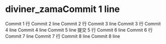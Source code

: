 # diviner_zamaCommit 1 line
Commit 1 行
Commit 2 line
Commit 2 行
Commit 3 line
Commit 3 行
Commit 4 line
Commit 4 line
Commit 5 line
提交 5 行
Commit 6 line
Commit 6 行
Commit 7 line
Commit 7 行
Commit 8 line
Commit 8 line
